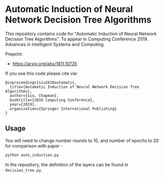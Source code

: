 
Automatic Induction of Neural Network Decision Tree Algorithms
==============================================================

This repository contains code for "Automatic Induction of Neural Network Decision Tree Algorithms". To appear in Computing Conference 2019. Advances in Intelligent Systems and Computing.

Preprint: 
* https://arxiv.org/abs/1811.10735

If you use this code please cite via:

```
@inproceedings{siu2018automatic,
  title={Automatic Induction of Neural Network Decision Tree Algorithms},
  author={Siu, Chapman},
  booktitle={2019 Computing Conference},
  year={2019},
  organization={Springer International Publishing}
}
```

Usage
-----

You will need to change number rounds to 10, and number of epochs to 20 for comparison with paper -

```sh
python auto_induction.py
```

In the repository, the definition of the layers can be found in `decision_tree.py`.
